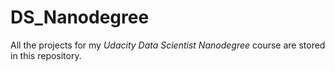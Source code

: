 # DS_Nanodegree
All the projects for my _Udacity Data Scientist Nanodegree_ course are stored in this repository.

